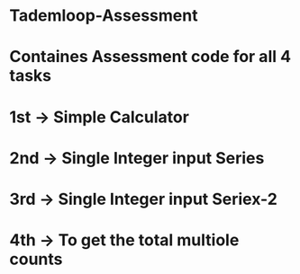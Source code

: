# Tademloop-Assessment #
# Containes Assessment code for all 4 tasks #
# 1st -> Simple Calculator #
# 2nd -> Single Integer input Series #
# 3rd -> Single Integer input Seriex-2 #
# 4th -> To get the total multiole counts #
